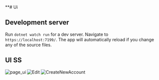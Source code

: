 **# Ui


## Development server

Run `dotnet watch run` for a dev server. Navigate to `https://localhost:7199/`. The app will automatically reload if you change any of the source files.

## UI SS 
![page_ui](https://user-images.githubusercontent.com/86300358/200045380-bb17c7e7-59c0-4572-93f3-e40868393d60.png)
![Edit](https://user-images.githubusercontent.com/86300358/200045381-787b9c2c-1e2e-474b-81a7-c4da61bc2c8f.png)
![CreateNewAccount](https://user-images.githubusercontent.com/86300358/200045379-7a095ea3-b5af-4ffd-9072-25a144499efb.png)
